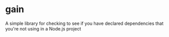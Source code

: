 gain
====

A simple library for checking to see if you have declared dependencies that you're not using in a Node.js project
